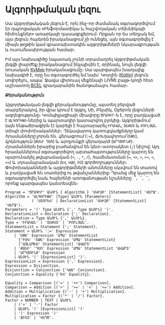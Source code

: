 # Ալգորիթմական լեզու

Սա _Ալգորիթմական լեզուն_ է, որն ինչ-որ ժամանակ օգտագործվում էր դպրոցական 
«Ինֆորմատիկա և հաշվողական տեխնիկայի հիմունքներ» առարկայի դասագրքերում։ 
Որքան որ ես տեղյակ եմ, այս լեզուն _հայերեն_ իրականացում չի ունեցել. այն 
օգտագործվել է միայն թղթին կամ գրատախտակին ալգորիթմների նկարագրության և 
ուսումնասիրության համար։

Իմ այս նախագիծը նպատակ չունի տրամադրել Ալգորիթմական լեզվի լիարժեք իրականացում 
ինչպիսին է, օրինակ, նույն լեզվի ռուսական [КуМир](https://www.niisi.ru/kumir/) 
իրականացումը։ Սա պարզապես խաղալիք նախագիծ է, որը ես օգտագործել եմ նախ՝ Կոտլին
([Kotlin](https://kotlinlang.org/)) լեզուն սովորելու, ապա՝ Ջավա վիտուալ մեքենայի
(JVM) բայթ-կոդի հետ աշխատող [BCEL](https://commons.apache.org/proper/commons-bcel/)
գրադարանին ծանոթանալու համար։ 



__Քերականություն__

_Ալգորիթմական_ լեզվի քերականությունը, այստեղ բերված տարբերակով, իր վրա կրում է Ալգոլ,
Սի, Բեյսիկ, Օբերոն լեզուների ազդեցությունը։ Կոմպիլյացիայի միավորը `ԾՐԱԳԻՐ`-ն է, որը
բաղկացած է `ԱԼԳՈՐԻԹՄ`-ներից և պարտադիր կատարվող բլոկից։ Ալգորիթմում (այն ենթածրագիրն 
է) կարելի է հայտարարել `ԻՐԱԿԱՆ`, `ՏԵՔՍՏ` և `ԲՈՒԼՅԱՆ` տիպի փոփոխականներ։ _Ղեկավարող
կառուցվածքները_ կամ _հրամանները_ չորսն են. _վերագրում_ (`:=`), _ճյուղավորում_ (`ԵԹԵ`),
_կրկնություն_ (`ՔԱՆԻ ԴԵՌ`) և _արդյունքի վերադարձ_ (`ԱՐԴՅՈՒՆՔ`)։ Հրամաններն իրարից 
բաժանվում են կետ-ստորակետ (`;`) նիշով: Այդ հրամաններում օգտագործվող արտահայտությունները 
կարող են պարունակել _թվաբանական_ (`+`, `-`, `*`, `/`), _համեմատման_ (`=`, `<>`, `>`,
`>=`, `<`, `<=`) և _տրամաբանական_ (`ԵՎ`, `ԿԱՄ`, `ՈՉ`) գործողություններ։ Փոփոխականների 
և ալգորիթմների անունները սկսվում են տառով և բաղկացած են տառերից ու թվանշաններից։ Դրանց
մեջ կարող են օգտագործվել նաև հայերենի առոգանության նշանները` `՞`, `՜`, `՛`, որոնք 
պարզապես կանտեսվեն։   

```
Program = 'ԾՐԱԳԻՐ' ԱՆՈՒՆ { Algorithm } 'ՍԿԻԶԲ' [StatementList] 'ՎԵՐՋ'.
Algorithm = 'ԱԼԳՈՐԻԹՄ' [Type] ԱՆՈՒՆ [Parameters] 
            ( 'ՍՏՈՐԵՎ' | DeclarationList 'ՍԿԻԶԲ' [StatementList] 'ՎԵՐՋ').
Parameters = '(' Type ԱՆՈՒՆ {',' Type ԱՆՈՒՆ} ')'.
DeclarationList = Declaration {';' Declaration}.
Declaration = Type ԱՆՈՒՆ {',' ԱՆՈՒՆ}.
Type = 'ԻՐԱԿԱՆ' | 'ՏԵՔՍՏ' | 'ԲՈՒԼՅԱՆ'. 
StatementList = Statement {';' Statement}.
Statement = ԱՆՈՒՆ ':=' Expression
    | 'ԵԹԵ' Expression 'ԱՊԱ' StatementList
      {'ԻՍԿ' 'ԵԹԵ' Expression 'ԱՊԱ' StatementList}
      ['ԱՅԼԱՊԵՍ' StatementList] 'ԱՎԱՐՏ'
    | 'ՔԱՆԻ' 'ԴԵՌ' Expression 'ԱՊԱ' StatementList 'ԱՎԱՐՏ'
    | 'ԱՐԴՅՈՒՆՔ' Expression
    | ԱՆՈՒՆ '(' [ExpressionList] ')'.
ExpressionList = Expression {',' Expression}.
Expression = Disjunction.
Disjunction = Conjunction {'ԿԱՄ' Conjunction}.
Conjunction = Equality {'ԵՎ' Equality}.

Equality = Comparison [('=' | '<>') Comparison].
Comparison = Addition [('>' | '>=' | '<' | '<=') Addition].
Addition = Multiplication {('-' | '+') Multiplication}.
Multiplication = Factor {('*' | '/') Factor}.
Factor = NUMBER | TEXT | ԱՆՈՒՆ
    | ('+' | '-') Factor
    | ԱՆՈՒՆ '(' [ExpressionList] ')'
    | '(' Expression ')'
    | 'ՃԻՇՏ' | 'ԿԵՂԾ'.
```

